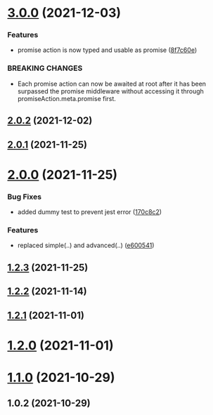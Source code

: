 # [3.0.0](https://github.com/teroneko/redux-saga-promise/compare/2.0.2...3.0.0) (2021-12-03)


### Features

* promise action is now typed and usable as promise ([8f7c60e](https://github.com/teroneko/redux-saga-promise/commit/8f7c60e999f954d92c1c7d4ee5675fb4e5b820fd))


### BREAKING CHANGES

* Each promise action can now be awaited at root after it has been surpassed the promise middleware without accessing it through promiseAction.meta.promise first.



## [2.0.2](https://github.com/teroneko/redux-saga-promise/compare/2.0.1...2.0.2) (2021-12-02)



## [2.0.1](https://github.com/teroneko/redux-saga-promise/compare/2.0.0...2.0.1) (2021-11-25)



# [2.0.0](https://github.com/teroneko/redux-saga-promise/compare/1.2.3...2.0.0) (2021-11-25)


### Bug Fixes

* added dummy test to prevent jest error ([170c8c2](https://github.com/teroneko/redux-saga-promise/commit/170c8c2298e9261b27b80199d83a5874acd93d14))


### Features

* replaced simple(..) and advanced(..) ([e600541](https://github.com/teroneko/redux-saga-promise/commit/e600541b38fb60da04b7d006f8523ab58d0f2817))



## [1.2.3](https://github.com/teroneko/redux-saga-promise/compare/1.2.2...1.2.3) (2021-11-25)



## [1.2.2](https://github.com/teroneko/redux-saga-promise/compare/1.2.1...1.2.2) (2021-11-14)



## [1.2.1](https://github.com/teroneko/redux-saga-promise/compare/1.2.0...1.2.1) (2021-11-01)



# [1.2.0](https://github.com/teroneko/redux-saga-promise/compare/1.1.0...1.2.0) (2021-11-01)



# [1.1.0](https://github.com/teroneko/redux-saga-promise/compare/1.0.2...1.1.0) (2021-10-29)



## 1.0.2 (2021-10-29)



